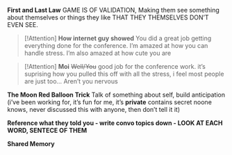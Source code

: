 **First and Last Law**
GAME IS OF VALIDATION, Making them see something about themselves or things they like THAT THEY THEMSELVES DON’T EVEN SEE.
> [!Attention]  **How internet guy showed**
You did a great job getting everything done for the conference. I’m amazed at how you can handle stress.
I’m also amazed at how cute you are

> [!Attention]  **Moi**
~~Well/You~~ good job for the conference work. it’s suprising how you pulled this off with all the stress, i feel most people are just too… Aren’t you nervous


**The Moon Red Balloon Trick** 
Talk of something about self, build anticipation (i’ve been working for, it’s fun for me, it’s **private** contains secret noone knows, never discussed this with anyone, then don’t tell it it)

**Reference what they told you - write convo topics down - LOOK AT EACH WORD, SENTECE OF THEM**

**Shared Memory**